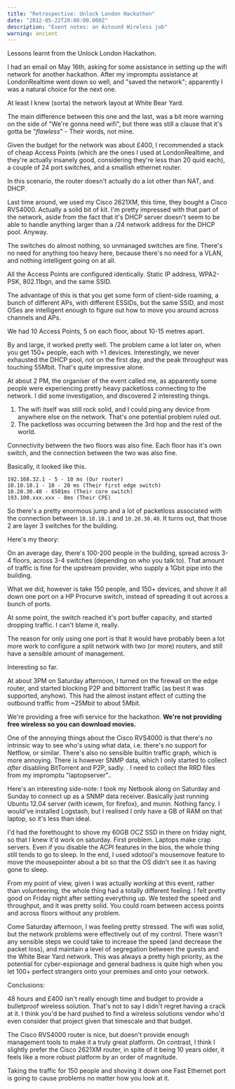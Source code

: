 ```yaml
---
title: "Retrospective: Unlock London Hackathon"
date: "2012-05-22T20:00:00.000Z"
description: "Event notes: an Astound Wireless job"
warning: ancient
---
```


Lessons learnt from the Unlock London Hackathon.

I had an email on May 16th,  asking for some assistance in setting up the wifi network for another hackathon.  After my impromptu assistance at LondonRealtime went down so well, and "saved the network"; apparently I was a natural choice for the next one.  

At least I knew (sorta) the network layout at White Bear Yard.  

The main difference between this one and the last, was a bit more warning on the side of "We're gonna need wifi", but there was still a clause that it's gotta be "*flawless*" - Their words, not mine.

Given the budget for the network was about £400, I recommended a stack of cheap Access Points (which are the ones I used at LondonRealtime, and they're actually insanely good, considering they're less than 20 quid each), a couple of 24 port switches, and a smallish ethernet router.

In this scenario, the router doesn't actually do a lot other than NAT, and DHCP.

Last time around, we used my Cisco 2621XM, this time, they bought a Cisco RVS4000.  Actually a solid bit of kit.  I'm pretty impressed with that part of the network, aside from the fact that it's DHCP server doesn't seem to be able to handle anything larger than a /24 network address for the DHCP pool.  Anyway.

The switches do almost nothing, so unmanaged switches are fine.  There's no need for anything too heavy here, because there's no need for a VLAN, and nothing intelligent going on at all.

All the Access Points are configured identically.  Static IP address, WPA2-PSK, 802.11bgn, and the same SSID.  

The advantage of this is that you get some form of client-side roaming, a bunch of different APs, with different ESSIDs, but the same SSID, and most OSes are intelligent enough to figure out how to move you around across channels and APs.  

We had 10 Access Points, 5 on each floor, about 10-15 metres apart.

By and large, it worked pretty well.  The problem came a lot later on, when you get 150+ people, each with >1 devices.  Interestingly, we never exhausted the DHCP pool, not on the first day, and the peak throughput was touching 55Mbit.  That's quite impressive alone.  

At about 2 PM, the organiser of the event called me, as apparently some people were experiencing pretty heavy packetloss connecting to the network.  I did some investigation, and discovered 2 interesting things.

1.  The wifi itself was still rock solid, and I could ping any device from anywhere else on the network.  That's one potential problem ruled out.
2. The packetloss was occurring between the 3rd hop and the rest of the world.

Connectivity between the two floors was also fine.  Each floor has it's own switch, and the connection between the two was also fine.

Basically, it looked like this.
```
192.168.32.1 - 5 - 10 ms (Our router)
10.10.10.1 - 10 - 20 ms (Their first edge switch)
10.20.30.40 - 6501ms (Their core switch)
193.100.xxx.xxx - 8ms (Their CPE)
```

So there's a pretty enormous jump and a lot of packetloss associated with the connection between `10.10.10.1` and `10.20.30.40`.  It turns out, that those 2 are layer 3 switches for the building.

Here's my theory: 

On an average day, there's 100-200 people in the building, spread across 3-4 floors, across 3-4 switches (depending on who you talk to).  That amount of traffic is fine for the upstream provider, who supply a 1Gbit pipe into the building.

What we did, however is take 150 people, and 150+ devices, and shove it all down one port on a HP Procurve switch, instead of spreading it out across a bunch of ports.

At some point, the switch reached it's port buffer capacity, and started dropping traffic.  I can't blame it, really. 

The reason for only using one port is that it would have probably been a lot more work to configure a split network with two  (or more) routers, and still have a sensible amount of management.

Interesting so far.

At about 3PM on Saturday afternoon, I turned on the firewall on the edge router, and started blocking P2P and bittorrent traffic (as best it was supported, anyhow).  This had the almost instant effect of cutting the outbound traffic from ~25Mbit to about 5Mbit.  

We're providing a free wifi service for the hackathon.  **We're not providing free wireless so you can download movies.**  

One of the annoying things about the Cisco RVS4000 is that there's no intrinsic way to see who's using what data, i.e. there's no support for Netflow, or similar.  There's also no sensible builtin traffic graph, which is more annoying.  There is however SNMP data, which I only started to collect *after* disabling BitTorrent and P2P, sadly. .  I need to collect the RRD files from my impromptu "laptopserver".. 

Here's an interesting side-note:  I took my Netbook along on Saturday and Sunday to connect up as a SNMP data receiver.  Basically just running Ubuntu 12.04 server (with icewm, for firefox), and munin.  Nothing fancy.  I would've installed Logstash, but I realised I only have a GB of RAM on that laptop, so it's less than ideal.

I'd had the forethought to shove my 60GB OCZ SSD in there on friday night, so that I knew it'd work on saturday.  First problem.   Laptops make crap servers.  Even if you disable the ACPI features in the bios, the whole thing still tends to go to sleep.  In the end, I used xdotool's mousemove feature to move the mousepointer about a bit so that the OS didn't see it as having gone to sleep.  

From my point of view, given I was actually *working* at this event, rather than volunteering, the whole thing had a totally different feeling.  I felt pretty good on Friday night after setting everything up.  We tested the speed and throughput, and it was pretty solid.  You could roam between access points and across floors without any problem. 

Come Saturday afternoon, I was feeling pretty stressed.  The wifi was solid, but the network problems were effectively out of my control.  There wasn't any sensible steps we could take to increase the speed (and decrease the packet loss), and maintain a level of segregation between the guests and the White Bear Yard network.  This was always a pretty high priority, as the potential for cyber-espionage and general badness is quite high when you let 100+ perfect strangers onto your premises and onto your network.

 

Conclusions:

48 hours and £400 isn't really enough time and budget to provide a bulletproof wireless solution.  That's not to say I didn't regret having a crack at it.  I think you'd be hard pushed to find a wireless solutions vendor who'd even consider that project given that timescale and that budget.

The Cisco RVS4000 router is nice, but doesn't provide enough management tools to make it a truly great platform.  On contrast, I think I slightly prefer the Cisco 2621XM router, in spite of it being 10 years older, it feels like a more robust platform by an order of magnitude.

Taking the traffic for 150 people and shoving it down one Fast Ethernet port is going to cause problems no matter how you look at it.